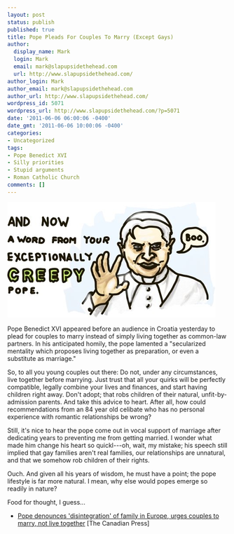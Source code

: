 ```yaml
---
layout: post
status: publish
published: true
title: Pope Pleads For Couples To Marry (Except Gays)
author:
  display_name: Mark
  login: Mark
  email: mark@slapupsidethehead.com
  url: http://www.slapupsidethehead.com/
author_login: Mark
author_email: mark@slapupsidethehead.com
author_url: http://www.slapupsidethehead.com/
wordpress_id: 5071
wordpress_url: http://www.slapupsidethehead.com/?p=5071
date: '2011-06-06 06:00:06 -0400'
date_gmt: '2011-06-06 10:00:06 -0400'
categories:
- Uncategorized
tags:
- Pope Benedict XVI
- Silly priorities
- Stupid arguments
- Roman Catholic Church
comments: []
---
```

![A now a word from your exceptionally creepy pope.](/wp-content/media/2011/06/creepy-pope.jpg "A now a message from Nosfera---I mean, the pope.")

Pope Benedict XVI appeared before an audience in Croatia yesterday to plead for couples to marry instead of simply living together as common-law partners. In his anticipated homily, the pope lamented a "secularized mentality which proposes living together as preparation, or even a substitute as marriage."

So, to all you young couples out there: Do not, under any circumstances, live together before marrying. Just trust that all your quirks will be perfectly compatible, legally combine your lives and finances, and start having children right away. Don't adopt; that robs children of their natural, unfit-by-admission parents. And take this advice to heart. After all, how could recommendations from an 84 year old celibate who has no personal experience with romantic relationships be wrong?

Still, it's nice to hear the pope come out in vocal support of marriage after dedicating years to preventing me from getting married. I wonder what made him change his heart so quickl---oh, wait, my mistake; his speech still implied that gay families aren't real families, our relationships are unnatural, and that we somehow rob children of their rights.

Ouch. And given all his years of wisdom, he must have a point; the pope lifestyle is far more natural. I mean, why else would popes emerge so readily in nature?

Food for thought, I guess...

- [Pope denounces 'disintegration' of family in Europe, urges couples to marry, not live together](http://www.google.com/hostednews/canadianpress/article/ALeqM5gc7k8T8PsQXt4MRdWz-Lzg4S1mKg?docId=7057717) [The Canadian Press]
